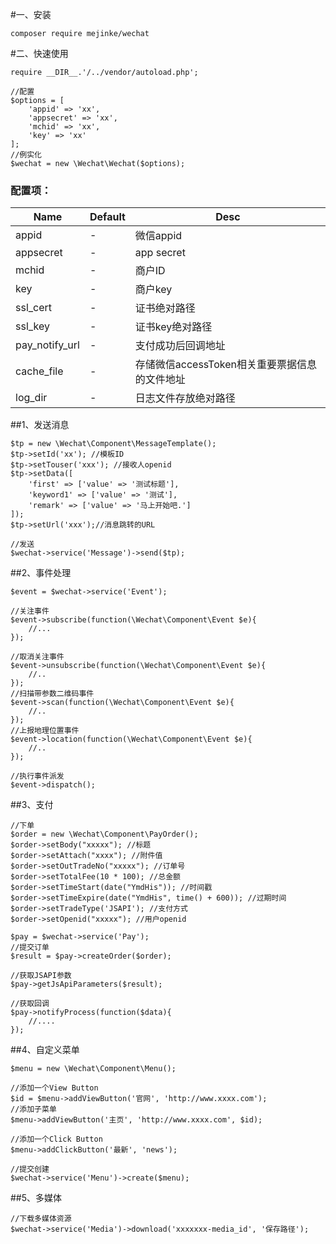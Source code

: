 #一、安装

```
composer require mejinke/wechat
```

#二、快速使用

```
require __DIR__.'/../vendor/autoload.php';

//配置
$options = [
	'appid' => 'xx',
	'appsecret' => 'xx',
	'mchid' => 'xx',
	'key' => 'xx'
];
//例实化
$wechat = new \Wechat\Wechat($options);
```
### 配置项：


|   Name         | Default    | Desc         | 
| -------------- | ---------- | ------------------------------------------|
| appid          | -          | 微信appid                                 |
| appsecret      | -          | app secret                                |
| mchid          | -          | 商户ID                                    |
| key            | -          | 商户key                                   |
| ssl_cert       | -          | 证书绝对路径                               |
| ssl_key        | -          | 证书key绝对路径                            |
| pay_notify_url | -          | 支付成功后回调地址                          |
| cache_file     | -          | 存储微信accessToken相关重要票据信息的文件地址 |
| log_dir        | -          | 日志文件存放绝对路径                        |

##1、发送消息
```
$tp = new \Wechat\Component\MessageTemplate();
$tp->setId('xx'); //模板ID
$tp->setTouser('xxx'); //接收人openid
$tp->setData([
	'first' => ['value' => '测试标题'],
	'keyword1' => ['value' => '测试'],
	'remark' => ['value' => '马上开始吧.']
]);
$tp->setUrl('xxx');//消息跳转的URL

//发送
$wechat->service('Message')->send($tp);

```

##2、事件处理
```
$event = $wechat->service('Event');

//关注事件
$event->subscribe(function(\Wechat\Component\Event $e){
    //...
});

//取消关注事件
$event->unsubscribe(function(\Wechat\Component\Event $e){
    //..
});
//扫描带参数二维码事件
$event->scan(function(\Wechat\Component\Event $e){
    //..
});
//上报地理位置事件
$event->location(function(\Wechat\Component\Event $e){
    //..
});

//执行事件派发
$event->dispatch();
```

##3、支付

```
//下单
$order = new \Wechat\Component\PayOrder();
$order->setBody("xxxxx"); //标题
$order->setAttach("xxxx"); //附件值
$order->setOutTradeNo("xxxxx"); //订单号
$order->setTotalFee(10 * 100); //总金额
$order->setTimeStart(date("YmdHis")); //时间戳
$order->setTimeExpire(date("YmdHis", time() + 600)); //过期时间
$order->setTradeType('JSAPI'); //支付方式
$order->setOpenid("xxxxx"); //用户openid

$pay = $wechat->service('Pay');
//提交订单
$result = $pay->createOrder($order);

//获取JSAPI参数
$pay->getJsApiParameters($result);

//获取回调
$pay->notifyProcess(function($data){
	//....
});

```

##4、自定义菜单
```
$menu = new \Wechat\Component\Menu();

//添加一个View Button
$id = $menu->addViewButton('官网', 'http://www.xxxx.com');
//添加子菜单
$menu->addViewButton('主页', 'http://www.xxxx.com', $id);

//添加一个Click Button
$menu->addClickButton('最新', 'news');

//提交创建
$wechat->service('Menu')->create($menu);
```

##5、多媒体
```
//下载多媒体资源
$wechat->service('Media')->download('xxxxxxx-media_id', '保存路径');
```
